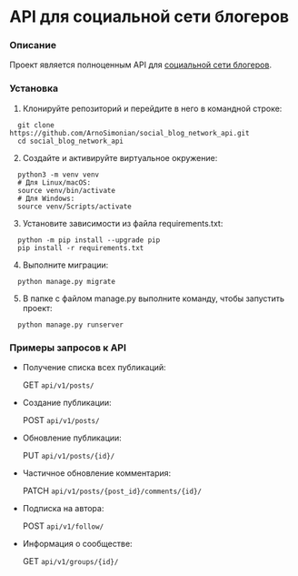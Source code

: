# API для социальной сети блогеров


### Описание

Проект является полноценным API для [социальной сети блогеров](https://github.com/ArnoSimonian/social_blog_network).


### Установка

1. Клонируйте репозиторий и перейдите в него в командной строке:

```
  git clone https://github.com/ArnoSimonian/social_blog_network_api.git
  cd social_blog_network_api
```

2. Cоздайте и активируйте виртуальное окружение:

```
  python3 -m venv venv
  # Для Linux/macOS:
  source venv/bin/activate
  # Для Windows:
  source venv/Scripts/activate
```

3. Установите зависимости из файла requirements.txt:

```
  python -m pip install --upgrade pip
  pip install -r requirements.txt
```

4. Выполните миграции:

```
  python manage.py migrate
```

5. В папке с файлом manage.py выполните команду, чтобы запустить проект:

```
  python manage.py runserver
```


### Примеры запросов к API

- Получение списка всех публикаций:

  GET ```api/v1/posts/```

- Создание публикации:

  POST ```api/v1/posts/```

- Обновление публикации:

  PUT ```api/v1/posts/{id}/```

- Частичное обновление комментария:

  PATCH ```api/v1/posts/{post_id}/comments/{id}/```

- Подписка на автора:

  POST ```api/v1/follow/```

- Информация о сообществе:

  GET ```api/v1/groups/{id}/```
